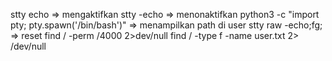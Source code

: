 stty echo => mengaktifkan
stty -echo => menonaktifkan
python3 -c "import pty; pty.spawn('/bin/bash')" => menampilkan path di user
stty raw -echo;fg; => reset
find / -perm /4000 2>dev/null
find / -type f -name user.txt 2> /dev/null